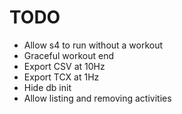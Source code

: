 # TODO

* Allow s4 to run without a workout
* Graceful workout end
* Export CSV at 10Hz
* Export TCX at 1Hz
* Hide db init
* Allow listing and removing activities
